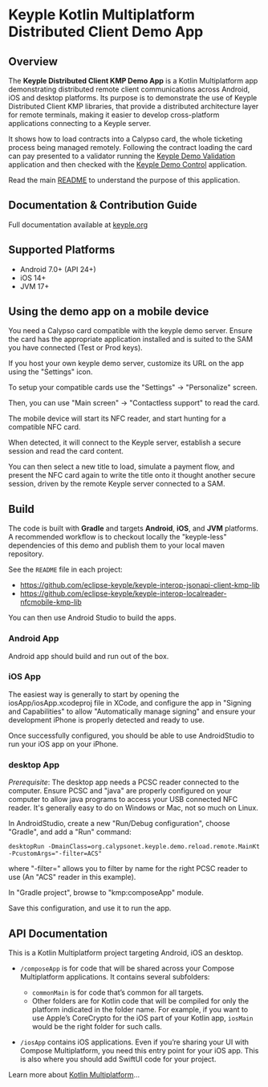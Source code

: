 # Keyple Kotlin Multiplatform Distributed Client Demo App

## Overview

The **Keyple Distributed Client KMP Demo App** is a Kotlin Multiplatform app demonstrating distributed remote
client communications across Android, iOS and desktop platforms. Its purpose is to demonstrate the use of 
Keyple Distributed Client KMP libraries, that provide a distributed architecture layer
for remote terminals, making it easier to develop cross-platform applications connecting to a Keyple server.

It shows how to load contracts into a Calypso card, the whole ticketing process being managed remotely.
Following the contract loading the card can pay presented to a validator running the
[Keyple Demo Validation](https://github.com/calypsonet/keyple-demo-ticketing-validation-app) application and then checked with
the [Keyple Demo Control](https://github.com/calypsonet/keyple-demo-ticketing-control-app) application.

Read the main [README](https://github.com/calypsonet/keyple-demo-ticketing-reloading-remote#readme) to understand the purpose of this application.

## Documentation & Contribution Guide
Full documentation available at [keyple.org](https://keyple.org)

## Supported Platforms
- Android 7.0+ (API 24+)
- iOS 14+
- JVM 17+

## Using the demo app on a mobile device
You need a Calypso card compatible with the keyple demo server. Ensure the card has the appropriate application installed and is suited to the SAM you have connected (Test or Prod keys).

If you host your own keyple demo server, customize its URL on the app using the "Settings" icon.

To setup your compatible cards use the "Settings" -> "Personalize" screen.

Then, you can use "Main screen" -> "Contactless support" to read the card.

The mobile device will start its NFC reader, and start hunting for a compatible NFC card.

When detected, it will connect to the Keyple server, establish a secure session and read the card content.

You can then select a new title to load, simulate a payment flow, and present the NFC card again to write the title onto it
thought another secure session, driven by the remote Keyple server connected to a SAM.

## Build
The code is built with **Gradle** and targets **Android**, **iOS**, and **JVM** platforms.
A recommended workflow is to checkout locally the "keyple-less" dependencies of this demo and publish them to your local maven repository.

See the `README` file in each project:

- https://github.com/eclipse-keyple/keyple-interop-jsonapi-client-kmp-lib 
- https://github.com/eclipse-keyple/keyple-interop-localreader-nfcmobile-kmp-lib

You can then use Android Studio to build the apps.

### Android App
Android app should build and run out of the box.

### iOS App
The easiest way is generally to start by opening the iosApp/iosApp.xcodeproj file in XCode, and configure 
the app in "Signing and Capabilities" to allow "Automatically manage signing" and ensure your development iPhone is properly detected and ready to use.

Once successfully configured, you should be able to use AndroidStudio to run your iOS app on your iPhone. 

### desktop App
*Prerequisite*: The desktop app needs a PCSC reader connected to the computer. Ensure PCSC and "java" are properly configured on your computer to 
allow java programs to access your USB connected NFC reader. It's generally easy to do on Windows or Mac, not so much on Linux.

In AndroidStudio, create a new "Run/Debug configuration", choose "Gradle", and add a "Run" command:

```
desktopRun -DmainClass=org.calypsonet.keyple.demo.reload.remote.MainKt -PcustomArgs="-filter=ACS"
```

where "-filter=" allows you to filter by name for the right PCSC reader to use (An "ACS" reader in this example).

In "Gradle project", browse to "kmp:composeApp" module.

Save this configuration, and use it to run the app.

## API Documentation

This is a Kotlin Multiplatform project targeting Android, iOS an desktop.

* `/composeApp` is for code that will be shared across your Compose Multiplatform applications.
  It contains several subfolders:
  - `commonMain` is for code that’s common for all targets.
  - Other folders are for Kotlin code that will be compiled for only the platform indicated in the folder name.
    For example, if you want to use Apple’s CoreCrypto for the iOS part of your Kotlin app,
    `iosMain` would be the right folder for such calls.

* `/iosApp` contains iOS applications. Even if you’re sharing your UI with Compose Multiplatform, 
  you need this entry point for your iOS app. This is also where you should add SwiftUI code for your project.

Learn more about [Kotlin Multiplatform](https://www.jetbrains.com/help/kotlin-multiplatform-dev/get-started.html)…
